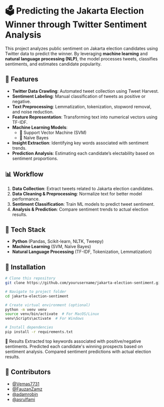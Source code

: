 # 🗳️ Predicting the Jakarta Election Winner through Twitter Sentiment Analysis  

This project analyzes public sentiment on Jakarta election candidates using Twitter data to predict the winner. By leveraging **machine learning** and **natural language processing (NLP)**, the model processes tweets, classifies sentiments, and estimates candidate popularity.  

## 🚀 Features  
- **Twitter Data Crawling**: Automated tweet collection using Tweet Harvest.  
- **Sentiment Labeling**: Manual classification of tweets as positive or negative.  
- **Text Preprocessing**: Lemmatization, tokenization, stopword removal, and noise reduction.  
- **Feature Representation**: Transforming text into numerical vectors using TF-IDF.  
- **Machine Learning Models**:  
  - 🔹 Support Vector Machine (SVM)  
  - 🔹 Naïve Bayes  
- **Insight Extraction**: Identifying key words associated with sentiment trends.  
- **Prediction Analysis**: Estimating each candidate’s electability based on sentiment proportions.  

## 📊 Workflow  
1. **Data Collection**: Extract tweets related to Jakarta election candidates.  
2. **Data Cleaning & Preprocessing**: Normalize text for better model performance.  
3. **Sentiment Classification**: Train ML models to predict tweet sentiment.  
4. **Analysis & Prediction**: Compare sentiment trends to actual election results.  

## 🔧 Tech Stack  
- **Python** (Pandas, Scikit-learn, NLTK, Tweepy)  
- **Machine Learning** (SVM, Naïve Bayes)  
- **Natural Language Processing** (TF-IDF, Tokenization, Lemmatization)  

## 📌 Installation  
```bash
# Clone this repository
git clone https://github.com/yourusername/jakarta-election-sentiment.git

# Navigate to project folder
cd jakarta-election-sentiment

# Create virtual environment (optional)
python -m venv venv
source venv/bin/activate  # For MacOS/Linux
venv\Scripts\activate  # For Windows

# Install dependencies
pip install -r requirements.txt

```
📌 Results
Extracted top keywords associated with positive/negative sentiments.
Predicted each candidate's winning prospects based on sentiment analysis.
Compared sentiment predictions with actual election results.

## 👥 Contributors
- [@Vemas7731](https://github.com/Vemas7731)
- [@FauzanZamz](https://github.com/FauzanZamz)
- [@adamrobin](https://github.com/adamrobin)
- [@asrulfami](https://github.com/asrulfami)

